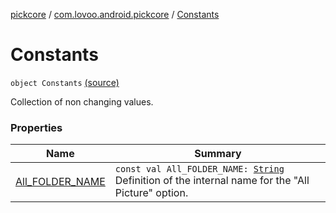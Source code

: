[pickcore](../../index.md) / [com.lovoo.android.pickcore](../index.md) / [Constants](./index.md)

# Constants

`object Constants` [(source)](https://github.com/lovoo/android-pickpic/blob/master/pickcore/src/main/kotlin/com/lovoo/android/pickcore/Constants.kt#L6)

Collection of non changing values.

### Properties

| Name | Summary |
|---|---|
| [All_FOLDER_NAME](-all_-f-o-l-d-e-r_-n-a-m-e.md) | `const val All_FOLDER_NAME: `[`String`](https://kotlinlang.org/api/latest/jvm/stdlib/kotlin/-string/index.html)<br>Definition of the internal name for the "All Picture" option. |
